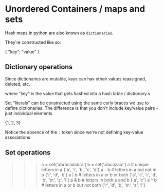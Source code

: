 # Unordered Containers / maps and sets 

Hash maps in python are also known as `dictionaries`.

They're constructed like so: 

{
	"key": "value"
}

## Dictionary operations

Since dictionaries are mutable, keys can hav etheir values reassigned, deleted, etc.

where "key" is the value that gets hashed into a hash table / dictionary.s


Set "literals" can be constructed using the same curly braces we use to define dictionaries. The difference is that you don't include key/value pairs - just individual elements.

{1, 2, 3}

Notice the absence of the `:` token since we're not defining key-value associations.

## Set operations

>>> a = set('abracadabra')
>>> b = set('alacazam')
>>> a                                  # unique letters in a
{'a', 'r', 'b', 'c', 'd'}
>>> a - b                              # letters in a but not in b
{'r', 'd', 'b'}
>>> a | b                              # letters in a or b or both
{'a', 'c', 'r', 'd', 'b', 'm', 'z', 'l'}
>>> a & b                              # letters in both a and b
{'a', 'c'}
>>> a ^ b                              # letters in a or b but not both
{'r', 'd', 'b', 'm', 'z', 'l'}


